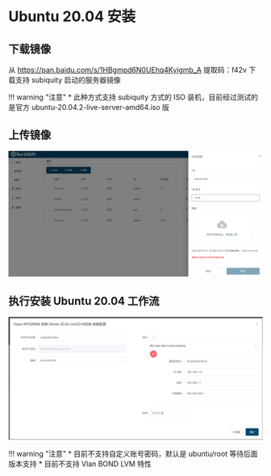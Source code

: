 # Ubuntu 20.04 安装

## 下载镜像

从 https://pan.baidu.com/s/1HBgmpd6N0UEhq4Kyigmb_A 提取码：f42v 下载支持 subiquity 启动的服务器镜像

!!! warning "注意"
        * 此种方式支持 subiquity 方式的 ISO 装机，目前经过测试的是官方 ubuntu-20.04.2-live-server-amd64.iso 版
        

## 上传镜像

![runnob](static/wizard/upload_ubuntu.png)

## 执行安装 Ubuntu 20.04 工作流

![runnbo](static/wizard/ubuntu-20.04-wf.jpg)

!!! warning "注意"
        * 目前不支持自定义账号密码，默认是 ubuntu/root 等待后面版本支持
        * 目前不支持 Vlan BOND LVM 特性